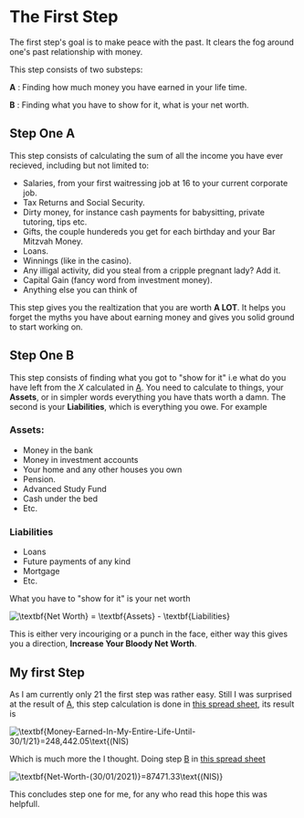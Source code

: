 # The First Step

The first step's goal is to make peace with the past. It clears the fog around one's past relationship with money.

This step consists of two substeps:

**A** : Finding how much money you have earned in your life time. 

**B** : Finding what you have to show for it, what is your net worth.

## Step One A

This step consists of calculating the sum of all the income you have ever recieved, including but not limited to:

- Salaries, from your first waitressing job at 16 to your current corporate job.
- Tax Returns and Social Security.
- Dirty money, for instance cash payments for babysitting, private tutoring, tips etc.
- Gifts, the couple hundereds you get for each birthday and your Bar Mitzvah Money.
- Loans.
- Winnings (like in the casino).
- Any illigal activity, did you steal from a cripple pregnant lady? Add it.
- Capital Gain (fancy word from investment money).
- Anything else you can think of

This step gives you the realtization that you are worth **A LOT**. It helps you forget the myths you have about earning money and gives you solid ground to start working on.

## Step One B

This step consists of finding what you got to "show for it" i.e what do you have left from the *X* calculated in [A](#step-one-a). You need to calculate to things, your **Assets**, or in simpler words everything you have thats worth a damn. The second is your **Liabilities**, which is everything you owe. For example

### Assets:

- Money in the bank
- Money in investment accounts
- Your home and any other houses you own
- Pension.
- Advanced Study Fund
- Cash under the bed
- Etc.

### Liabilities

- Loans
- Future payments of any kind
- Mortgage
- Etc.

What you have to "show for it" is your net worth

![\textbf{Net Worth} = \textbf{Assets} - \textbf{Liabilities}](https://latex.codecogs.com/svg.latex?\Large&space;\textbf{Net-Worth}=\textbf{Assets}-\textbf{Liabilities}) 

This is either very incouriging or a punch in the face, either way this gives you a direction, **Increase Your Bloody Net Worth**.

## My first Step

As I am currently only 21 the first step was rather easy. Still I was surprised at the result of [A](#step-one-a), this step calculation is done in [this spread sheet](Step1A.csv), its result is 

![\textbf{Money-Earned-In-My-Entire-Life-Until-30/1/21}=248,442.05\text{(NIS)](https://latex.codecogs.com/svg.latex?\Large&space;\textbf{Money-Earned-In-My-Entire-Life-Until-30/1/21}=248,442.05\text{(NIS)) 

Which is much more the I thought. Doing step [B](#step-one-b) in [this spread sheet](Step1B.csv) 

![\textbf{Net-Worth-(30/01/2021)}=87471.33\text{(NIS)}](https://latex.codecogs.com/svg.latex?\Large&space;\textbf{Net-Worth-(30/01/2021)}=87471.33\text{(NIS)}) 

This concludes step one for me, for any who read this hope this was helpfull.

